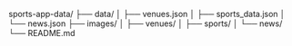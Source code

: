 sports-app-data/
├── data/
│   ├── venues.json
│   ├── sports_data.json
│   └── news.json
├── images/
│   ├── venues/
│   ├── sports/
│   └── news/
└── README.md
